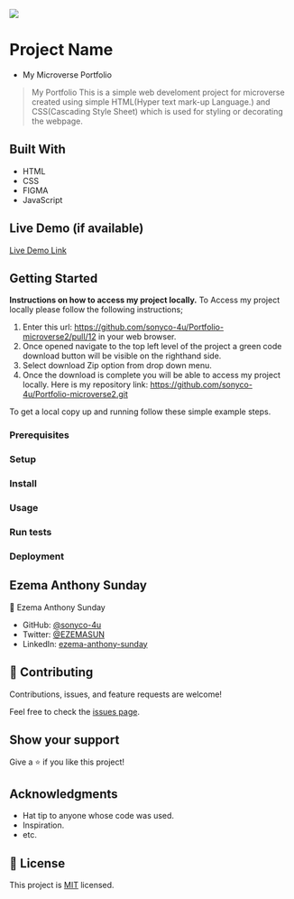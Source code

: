 ![](https://img.shields.io/badge/Microverse-blueviolet)

# Project Name

- My Microverse Portfolio

> My Portfolio
> This is a simple web develoment project for microverse created using simple HTML(Hyper text mark-up Language.) and CSS(Cascading Style Sheet) which is used for styling or decorating the webpage.

## Built With

- HTML
- CSS
- FIGMA
- JavaScript

## Live Demo (if available)

[Live Demo Link](https://sonyco-4u.github.io/Portfolio-microverse/)

## Getting Started

**Instructions on how to access my project locally.**
To Access my project locally please follow the following instructions;

1. Enter this url: https://github.com/sonyco-4u/Portfolio-microverse2/pull/12 in your web browser.
2. Once opened navigate to the top left level of the project a green code download button will be visible on the righthand side.
3. Select download Zip option from drop down menu.
4. Once the download is complete you will be able to access my project locally.
   Here is my repository link: https://github.com/sonyco-4u/Portfolio-microverse2.git

To get a local copy up and running follow these simple example steps.

### Prerequisites

### Setup

### Install

### Usage

### Run tests

### Deployment

## Ezema Anthony Sunday

👤 Ezema Anthony Sunday

- GitHub: [@sonyco-4u](https://github.com/sonyco-4u)
- Twitter: [@EZEMASUN](https://twitter.com/EZEMASUN)
- LinkedIn: [ezema-anthony-sunday](https://www.linkedin.com/in/ezema-anthony-sunday-9180a3157)

## 🤝 Contributing

Contributions, issues, and feature requests are welcome!

Feel free to check the [issues page](../../issues/).

## Show your support

Give a ⭐️ if you like this project!

## Acknowledgments

- Hat tip to anyone whose code was used.
- Inspiration.
- etc.

## 📝 License

This project is [MIT](./LICENSE) licensed.
